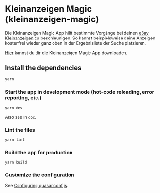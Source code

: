 # Kleinanzeigen Magic (kleinanzeigen-magic)
Die Kleinanzeigen Magic App hilft bestimmte Vorgänge bei deinen [eBay Kleinanzeigen](https://www.ebay-kleinanzeigen.de/) zu beschleunigen. So kannst beispielsweise deine Anzeigen kostenfrei wieder ganz oben in der Ergebnisliste der Suche platzieren.

[Hier](https://github.com/exislow/kleinanzeigen-magic/releases) kannst du dir die Kleinanzeigen Magic App downloaden.


## Install the dependencies
```bash
yarn
```

### Start the app in development mode (hot-code reloading, error reporting, etc.)
```bash
yarn dev
```

Also see in `doc`.

### Lint the files
```bash
yarn lint
```

### Build the app for production
```bash
yarn build
```

### Customize the configuration
See [Configuring quasar.conf.js](https://quasar.dev/quasar-cli/quasar-conf-js).
